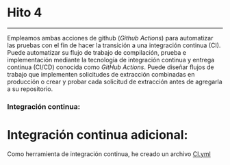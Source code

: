 # Hito 4  
---  
Empleamos ambas acciones de github (*Github Actions*) para automatizar las pruebas con el fin de hacer la transición a una integración continua (CI).
Puede automatizar su flujo de trabajo de compilación, prueba e implementación mediante la tecnología de integración continua y entrega continua (CI/CD) conocida como *GitHub Actions*. Puede diseñar flujos de trabajo que implementen solicitudes de extracción combinadas en producción o crear y probar cada solicitud de extracción antes de agregarla a su repositorio.  
### Integración continua:  

# Integración continua adicional:  
Como herramienta de integración continua, he creado un archivo [CI.yml](https://github.com/hamadabouhcida/cc_project/blob/main/.github/workflows/CI.yml)  
